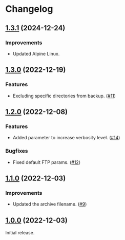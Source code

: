 # Changelog

## [1.3.1](https://github.com/jokay/docker-loxone-backup/releases/tag/1.3.1) (2024-12-24)

### Improvements

- Updated Alpine Linux.

## [1.3.0](https://github.com/jokay/docker-loxone-backup/releases/tag/1.3.0) (2022-12-19)

### Features

- Excluding specific directories from backup. ([#11])

## [1.2.0](https://github.com/jokay/docker-loxone-backup/releases/tag/1.2.0) (2022-12-08)

### Features

- Added parameter to increase verbosity level. ([#14])

### Bugfixes

- Fixed default FTP params. ([#12])

## [1.1.0](https://github.com/jokay/docker-loxone-backup/releases/tag/1.1.0) (2022-12-03)

### Improvements

- Updated the archive filename. ([#9])

## [1.0.0](https://github.com/jokay/docker-loxone-backup/releases/tag/1.0.0) (2022-12-03)

Initial release.

[#9]: https://github.com/jokay/docker-loxone-backup/issues/9
[#11]: https://github.com/jokay/docker-loxone-backup/issues/11
[#12]: https://github.com/jokay/docker-loxone-backup/issues/12
[#14]: https://github.com/jokay/docker-loxone-backup/issues/14
